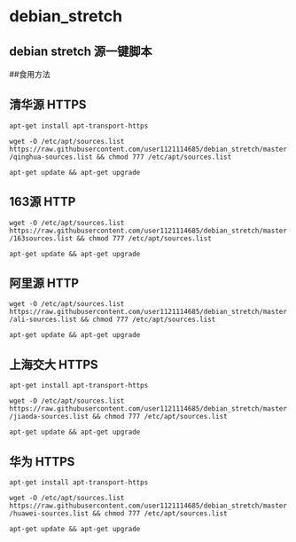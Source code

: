 # debian_stretch
## debian stretch 源一键脚本
##食用方法

## 清华源 HTTPS

`apt-get install apt-transport-https`

`wget -O /etc/apt/sources.list https://raw.githubusercontent.com/user1121114685/debian_stretch/master/qinghua-sources.list && chmod 777 /etc/apt/sources.list`


`apt-get update && apt-get upgrade`

## 163源 HTTP

`wget -O /etc/apt/sources.list https://raw.githubusercontent.com/user1121114685/debian_stretch/master/163sources.list && chmod 777 /etc/apt/sources.list`


`apt-get update && apt-get upgrade`

## 阿里源 HTTP

`wget -O /etc/apt/sources.list https://raw.githubusercontent.com/user1121114685/debian_stretch/master/ali-sources.list && chmod 777 /etc/apt/sources.list`


`apt-get update && apt-get upgrade`

## 上海交大 HTTPS

`apt-get install apt-transport-https`

`wget -O /etc/apt/sources.list https://raw.githubusercontent.com/user1121114685/debian_stretch/master/jiaoda-sources.list && chmod 777 /etc/apt/sources.list`


`apt-get update && apt-get upgrade`

## 华为 HTTPS

`apt-get install apt-transport-https`

`wget -O /etc/apt/sources.list https://raw.githubusercontent.com/user1121114685/debian_stretch/master/huawei-sources.list && chmod 777 /etc/apt/sources.list`


`apt-get update && apt-get upgrade`
